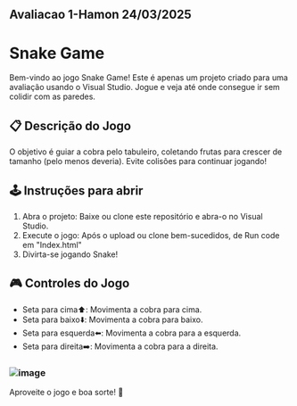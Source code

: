 ## Avaliacao 1-Hamon 24/03/2025
# Snake Game

Bem-vindo ao jogo Snake Game! Este é apenas um projeto criado para uma avaliação usando o Visual Studio. Jogue e veja até onde consegue ir sem colidir com as paredes.
## 📋 Descrição do Jogo

O objetivo é guiar a cobra pelo tabuleiro, coletando frutas para crescer de tamanho (pelo menos deveria). Evite colisões para continuar jogando!

## 🕹️ Instruções para abrir

1. Abra o projeto: Baixe ou clone este repositório e abra-o no Visual Studio.
2. Execute o jogo:
   Após o upload ou clone bem-sucedidos, de Run code em "Index.html"
4. Divirta-se jogando Snake!

## 🎮 Controles do Jogo

- Seta para cima⬆️: Movimenta a cobra para cima.
- Seta para baixo⬇️: Movimenta a cobra para baixo.
- Seta para esquerda⬅️: Movimenta a cobra para a esquerda.
- Seta para direita➡️: Movimenta a cobra para a direita.

 ### ![image](https://github.com/user-attachments/assets/dceb78c9-b1e4-4ac8-96e5-b41079e60873)


Aproveite o jogo e boa sorte! 🐍

